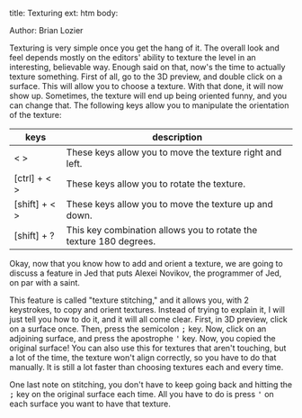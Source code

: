 title: Texturing
ext: htm
body:

Author: Brian Lozier

Texturing is very simple once you get the hang of it. The overall look
and feel depends mostly on the editors' ability to texture the level in
an interesting, believable way. Enough said on that, now's the time to
actually texture something. First of all, go to the 3D preview, and
double click on a surface. This will allow you to choose a texture. With
that done, it will now show up. Sometimes, the texture will end up being
oriented funny, and you can change that. The following keys allow you to
manipulate the orientation of the texture:  
  
<div class="cheat-table" markdown=1>

|       keys        |  description                                                       |
| ----------------- | ------------------------------------------------------------------ |
| < >               | These keys allow you to move the texture right and left.           |
| [ctrl] + < >      | These keys allow you to rotate the texture.                        |
| [shift] + < >     | These keys allow you to move the texture up and down.              |
| [shift] + ?       | This key combination allows you to rotate the texture 180 degrees. |

</div>

Okay, now that you know how to add and orient a texture, we are going to
discuss a feature in Jed that puts Alexei Novikov, the programmer of
Jed, on par with a saint.  
  
This feature is called "texture stitching," and it allows you, with 2
keystrokes, to copy and orient textures. Instead of trying to explain
it, I will just tell you how to do it, and it will all come clear.
First, in 3D preview, click on a surface once. Then, press the semicolon
<kbd>;</kbd> key. Now, click on an adjoining surface, and press the apostrophe
<kbd>'</kbd> key. Now, you copied the original surface\! You can also use this
for textures that aren't touching, but a lot of the time, the texture
won't align correctly, so you have to do that manually. It is still a
lot faster than choosing textures each and every time.  
  
One last note on stitching, you don't have to keep going back and
hitting the <kbd>;</kbd> key on the original surface each time. All you have to
do is press <kbd>'</kbd> on each surface you want to have that texture.

